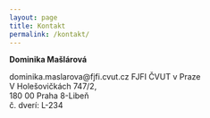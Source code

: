 ```yaml
---
layout: page
title: Kontakt
permalink: /kontakt/
---
```

<!--
<b>Dominika Mašlárová</b>

<b>maslarova@ipp.cas.cz</b><br /> 
Ústav fyziky plazmatu AV ČR, v. v. i. <br />Za Slovankou 1782/3 <br /> 
182 00 Praha 8 <br /> 

<b>masladom@fjfi.cvut.cz</b> <br /> 
FJFI ČVUT v Praze <br /> 
V Holešovičkách 747/2, <br /> 
180 00 Praha 8-Libeň <br /> 
č. dverí: L-234 <br /> 


---
layout: page
title: Kontakt2
permalink: /kontakt2/
---
-->
<b>Dominika Mašlárová</b>
<!--<b>maslarova@ipp.cas.cz</b><br />
Ústav fyziky plazmatu AV ČR, v. v. i. <br />Za Slovankou 1782/3 <br />
182 00 Praha 8 <br />
-->
dominika.mas<!-- sdfjsdhfkjydjoK59@s -->larova<!-- 49928Lk@:s -->@<!-- sdfjsdhfkjypcs -->fjfi.c<!-- sdfjsdhfkjypcs -->vut.cz
</b>
FJFI ČVUT v Praze <br />
V Holešovičkách 747/2, <br />
180 00 Praha 8-Libeň <br />
č. dverí: L-234 <br />

